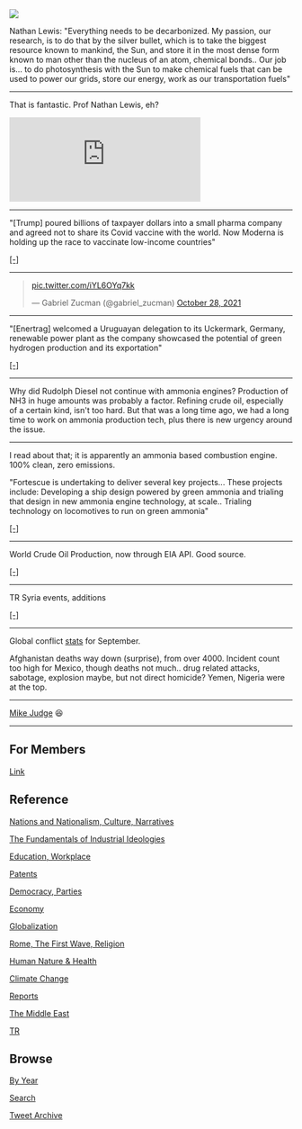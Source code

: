 <img src="https://drive.google.com/uc?export=view&id=1B2wf9R7AMH1d7Vw6e2mucLbIQ5NSjir7"/>

Nathan Lewis: "Everything needs to be decarbonized. My passion, our
research, is to do that by the silver bullet, which is to take the
biggest resource known to mankind, the Sun, and store it in the most
dense form known to man other than the nucleus of an atom, chemical
bonds.. Our job is...  to do photosynthesis with the Sun to make
chemical fuels that can be used to power our grids, store our
energy, work as our transportation fuels"

---

That is fantastic. Prof Nathan Lewis, eh?

<iframe width="340" src="https://www.youtube.com/embed/g_1oiJqE3OI?start=725&end=812" title="YouTube video player" frameborder="0" allow="accelerometer; autoplay; clipboard-write; encrypted-media; gyroscope; picture-in-picture" allowfullscreen></iframe>

---

"[Trump] poured billions of taxpayer dollars into a small pharma
company and agreed not to share its Covid vaccine with the world. Now
Moderna is holding up the race to vaccinate low-income
countries"

[[-]](https://www.politico.com/news/2021/11/05/trump-deal-moderna-global-vaccine-effort-519771)

---

<blockquote class="twitter-tweet"><p lang="und" dir="ltr"><a href="https://t.co/iYL6OYq7kk">pic.twitter.com/iYL6OYq7kk</a></p>&mdash; Gabriel Zucman (@gabriel_zucman) <a href="https://twitter.com/gabriel_zucman/status/1453564057491939336?ref_src=twsrc%5Etfw">October 28, 2021</a></blockquote> <script async src="https://platform.twitter.com/widgets.js" charset="utf-8"></script>

---


"[Enertrag] welcomed a Uruguayan delegation to its Uckermark, Germany,
renewable power plant as the company showcased the potential of green
hydrogen production and its exportation"

[[-]](https://www.h2-view.com/story/enertrag-welcomes-uruguayan-delegation-to-showcase-the-potential-of-green-hydrogen-production/)

---

Why did Rudolph Diesel not continue with ammonia engines? Production
of NH3 in huge amounts was probably a factor. Refining crude oil,
especially of a certain kind, isn't too hard.  But that was a long
time ago, we had a long time to work on ammonia production tech, plus
there is new urgency around the issue.

---

I read about that; it is apparently an ammonia based combustion
engine. 100% clean, zero emissions.

"Fortescue is undertaking to deliver several key projects... These
projects include: Developing a ship design powered by green ammonia
and trialing that design in new ammonia engine technology, at
scale.. Trialing technology on locomotives to run on green ammonia"

[[-]](https://www.greencarcongress.com/2021/04/20210410-fmg.html)

---

World Crude Oil Production, now through EIA API. Good source.

[[-]](2019/05/stats.md#worldoil)

---

TR Syria events, additions

[[-]](2017/12/timeline-syria-tr.md)

---

Global conflict [stats](2019/05/confstats.md) for September.

Afghanistan deaths way down (surprise), from over 4000. Incident count
too high for Mexico, though deaths not much.. drug related attacks,
sabotage, explosion maybe, but not direct homicide? Yemen, Nigeria
were at the top.

---

[Mike Judge](https://twitter.com/MikeJudge/status/1457529055595700235) 😆

---

## For Members

[Link](https://thirdwave-members.herokuapp.com)

## Reference

[Nations and Nationalism, Culture, Narratives](/2013/02/nations-and-nationalism.md)

[The Fundamentals of Industrial Ideologies](/2011/04/fundamentals-of-industrial-ideologies.md)

[Education, Workplace](2017/09/education-workplace.md)

[Patents](/2018/09/patents.md)

[Democracy, Parties](/2016/11/democracy.md)

[Economy](/2018/05/economy.md)

[Globalization](/2018/09/globalization.md)

[Rome, The First Wave, Religion](/2017/12/rome.md)

[Human Nature & Health](/2020/07/human-nature.md)

[Climate Change](/2018/12/climate.md)

[Reports](/2019/05/reports.md)

[The Middle East](/2019/07/middleeast.md)

[TR](../tr)

## Browse

[By Year](years.md)

[Search](search.html)

[Tweet Archive](/tweets/README.md)


